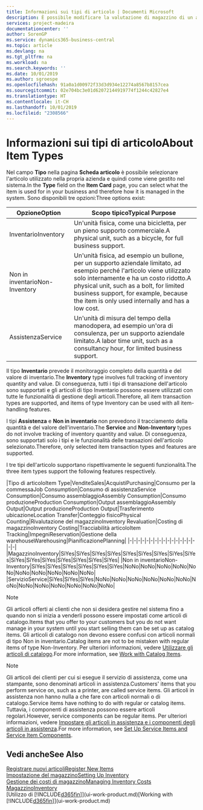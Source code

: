 ```yaml
---
title: Informazioni sui tipi di articolo | Documenti Microsoft
description: È possibile modificare la valutazione di magazzino di un articolo mediante i metodi di costing Media o FIFO, ad esempio, quando i costi degli articoli cambiano per i motivi diversi dalle transazioni.
services: project-madeira
documentationcenter: ''
author: SorenGP
ms.service: dynamics365-business-central
ms.topic: article
ms.devlang: na
ms.tgt_pltfrm: na
ms.workload: na
ms.search.keywords: ''
ms.date: 10/01/2019
ms.author: sgroespe
ms.openlocfilehash: 91a0a1d00972f33d3d934e12274a8567b8157cea
ms.sourcegitcommit: 02e704bc3e01d62072144919774f1244c42827e4
ms.translationtype: HT
ms.contentlocale: it-CH
ms.lasthandoff: 10/01/2019
ms.locfileid: "2308566"
---
```

# <a name="about-item-types"></a><span data-ttu-id="ed3ab-103">Informazioni sui tipi di articolo</span><span class="sxs-lookup"><span data-stu-id="ed3ab-103">About Item Types</span></span>
<span data-ttu-id="ed3ab-104">Nel campo **Tipo** nella pagina **Scheda articolo** è possibile selezionare l'articolo utilizzato nella propria azienda e quindi come viene gestito nel sistema.</span><span class="sxs-lookup"><span data-stu-id="ed3ab-104">In the **Type** field on the **Item Card** page, you can select what the item is used for in your business and therefore how it is managed in the system.</span></span> <span data-ttu-id="ed3ab-105">Sono disponibili tre opzioni:</span><span class="sxs-lookup"><span data-stu-id="ed3ab-105">Three options exist:</span></span>

|<span data-ttu-id="ed3ab-106">Opzione</span><span class="sxs-lookup"><span data-stu-id="ed3ab-106">Option</span></span>|<span data-ttu-id="ed3ab-107">Scopo tipico</span><span class="sxs-lookup"><span data-stu-id="ed3ab-107">Typical Purpose</span></span>|
|------|-----------|
|<span data-ttu-id="ed3ab-108">Inventario</span><span class="sxs-lookup"><span data-stu-id="ed3ab-108">Inventory</span></span>|<span data-ttu-id="ed3ab-109">Un'unità fisica, come una bicicletta, per un pieno supporto commerciale.</span><span class="sxs-lookup"><span data-stu-id="ed3ab-109">A physical unit, such as a bicycle, for full business support.</span></span>|
|<span data-ttu-id="ed3ab-110">Non in inventario</span><span class="sxs-lookup"><span data-stu-id="ed3ab-110">Non-Inventory</span></span>|<span data-ttu-id="ed3ab-111">Un'unità fisica, ad esempio un bullone, per un supporto aziendale limitato, ad esempio perché l'articolo viene utilizzato solo internamente e ha un costo ridotto.</span><span class="sxs-lookup"><span data-stu-id="ed3ab-111">A physical unit, such as a bolt, for limited business support, for example, because the item is only used internally and has a low cost.</span></span>|
|<span data-ttu-id="ed3ab-112">Assistenza</span><span class="sxs-lookup"><span data-stu-id="ed3ab-112">Service</span></span>|<span data-ttu-id="ed3ab-113">Un'unità di misura del tempo della manodopera, ad esempio un'ora di consulenza, per un supporto aziendale limitato.</span><span class="sxs-lookup"><span data-stu-id="ed3ab-113">A labor time unit, such as a consultancy hour, for limited business support.</span></span>|

<span data-ttu-id="ed3ab-114">Il tipo **Inventario** prevede il monitoraggio completo della quantità e del valore di inventario.</span><span class="sxs-lookup"><span data-stu-id="ed3ab-114">The **Inventory** type involves full tracking of inventory quantity and value.</span></span> <span data-ttu-id="ed3ab-115">Di conseguenza, tutti i tipi di transazione dell'articolo sono supportati e gli articoli di tipo Inventario possono essere utilizzati con tutte le funzionalità di gestione degli articoli.</span><span class="sxs-lookup"><span data-stu-id="ed3ab-115">Therefore, all item transaction types are supported, and items of type Inventory can be used with all item-handling features.</span></span>

<span data-ttu-id="ed3ab-116">I tipi **Assistenza** e **Non in inventario** non prevedono il tracciamento della quantità e del valore dell'inventario.</span><span class="sxs-lookup"><span data-stu-id="ed3ab-116">The **Service** and **Non-Inventory** types do not involve tracking of inventory quantity and value.</span></span> <span data-ttu-id="ed3ab-117">Di conseguenza, sono supportati solo i tipi e le funzionalità delle transazioni dell'articolo selezionato.</span><span class="sxs-lookup"><span data-stu-id="ed3ab-117">Therefore, only selected item transaction types and features are supported.</span></span>

<span data-ttu-id="ed3ab-118">I tre tipi dell'articolo supportano rispettivamente le seguenti funzionalità.</span><span class="sxs-lookup"><span data-stu-id="ed3ab-118">The three item types support the following features respectively.</span></span>

|<span data-ttu-id="ed3ab-119">Tipo di articolo</span><span class="sxs-lookup"><span data-stu-id="ed3ab-119">Item Type</span></span>|<span data-ttu-id="ed3ab-120">Vendite</span><span class="sxs-lookup"><span data-stu-id="ed3ab-120">Sales</span></span>|<span data-ttu-id="ed3ab-121">Acquisti</span><span class="sxs-lookup"><span data-stu-id="ed3ab-121">Purchasing</span></span>|<span data-ttu-id="ed3ab-122">Consumo per la commessa</span><span class="sxs-lookup"><span data-stu-id="ed3ab-122">Job Consumption</span></span>|<span data-ttu-id="ed3ab-123">Consumo di assistenza</span><span class="sxs-lookup"><span data-stu-id="ed3ab-123">Service Consumption</span></span>|<span data-ttu-id="ed3ab-124">Consumo assemblaggio</span><span class="sxs-lookup"><span data-stu-id="ed3ab-124">Assembly Consumption</span></span>|<span data-ttu-id="ed3ab-125">Consumo produzione</span><span class="sxs-lookup"><span data-stu-id="ed3ab-125">Production Consumption</span></span>|<span data-ttu-id="ed3ab-126">Output assemblaggio</span><span class="sxs-lookup"><span data-stu-id="ed3ab-126">Assembly Output</span></span>|<span data-ttu-id="ed3ab-127">Output produzione</span><span class="sxs-lookup"><span data-stu-id="ed3ab-127">Production Output</span></span>|<span data-ttu-id="ed3ab-128">Trasferimento ubicazione</span><span class="sxs-lookup"><span data-stu-id="ed3ab-128">Location Transfer</span></span>|<span data-ttu-id="ed3ab-129">Conteggio fisico</span><span class="sxs-lookup"><span data-stu-id="ed3ab-129">Physical Counting</span></span>|<span data-ttu-id="ed3ab-130">Rivalutazione del magazzino</span><span class="sxs-lookup"><span data-stu-id="ed3ab-130">Inventory Revaluation</span></span>|<span data-ttu-id="ed3ab-131">Costing di magazzino</span><span class="sxs-lookup"><span data-stu-id="ed3ab-131">Inventory Costing</span></span>|<span data-ttu-id="ed3ab-132">Tracciabilità articolo</span><span class="sxs-lookup"><span data-stu-id="ed3ab-132">Item Tracking</span></span>|<span data-ttu-id="ed3ab-133">Impegni</span><span class="sxs-lookup"><span data-stu-id="ed3ab-133">Reservation</span></span>|<span data-ttu-id="ed3ab-134">Gestione della warehouse</span><span class="sxs-lookup"><span data-stu-id="ed3ab-134">Warehousing</span></span>|<span data-ttu-id="ed3ab-135">Pianificazione</span><span class="sxs-lookup"><span data-stu-id="ed3ab-135">Planning</span></span>|
|-|-|-|-|-|-|-|-|-|-|-|-|-|-|-|-|-|-|
|<span data-ttu-id="ed3ab-136">Magazzino</span><span class="sxs-lookup"><span data-stu-id="ed3ab-136">Inventory</span></span>|<span data-ttu-id="ed3ab-137">Sì</span><span class="sxs-lookup"><span data-stu-id="ed3ab-137">Yes</span></span>|<span data-ttu-id="ed3ab-138">Sì</span><span class="sxs-lookup"><span data-stu-id="ed3ab-138">Yes</span></span>|<span data-ttu-id="ed3ab-139">Sì</span><span class="sxs-lookup"><span data-stu-id="ed3ab-139">Yes</span></span>|<span data-ttu-id="ed3ab-140">Sì</span><span class="sxs-lookup"><span data-stu-id="ed3ab-140">Yes</span></span>|<span data-ttu-id="ed3ab-141">Sì</span><span class="sxs-lookup"><span data-stu-id="ed3ab-141">Yes</span></span>|<span data-ttu-id="ed3ab-142">Sì</span><span class="sxs-lookup"><span data-stu-id="ed3ab-142">Yes</span></span>|<span data-ttu-id="ed3ab-143">Sì</span><span class="sxs-lookup"><span data-stu-id="ed3ab-143">Yes</span></span>|<span data-ttu-id="ed3ab-144">Sì</span><span class="sxs-lookup"><span data-stu-id="ed3ab-144">Yes</span></span>|<span data-ttu-id="ed3ab-145">Sì</span><span class="sxs-lookup"><span data-stu-id="ed3ab-145">Yes</span></span>|<span data-ttu-id="ed3ab-146">Sì</span><span class="sxs-lookup"><span data-stu-id="ed3ab-146">Yes</span></span>|<span data-ttu-id="ed3ab-147">Sì</span><span class="sxs-lookup"><span data-stu-id="ed3ab-147">Yes</span></span>|<span data-ttu-id="ed3ab-148">Sì</span><span class="sxs-lookup"><span data-stu-id="ed3ab-148">Yes</span></span>|<span data-ttu-id="ed3ab-149">Sì</span><span class="sxs-lookup"><span data-stu-id="ed3ab-149">Yes</span></span>|<span data-ttu-id="ed3ab-150">Sì</span><span class="sxs-lookup"><span data-stu-id="ed3ab-150">Yes</span></span>|<span data-ttu-id="ed3ab-151">Sì</span><span class="sxs-lookup"><span data-stu-id="ed3ab-151">Yes</span></span>|<span data-ttu-id="ed3ab-152">Sì</span><span class="sxs-lookup"><span data-stu-id="ed3ab-152">Yes</span></span>|
|<span data-ttu-id="ed3ab-153">Non in inventario</span><span class="sxs-lookup"><span data-stu-id="ed3ab-153">Non-Inventory</span></span>|<span data-ttu-id="ed3ab-154">Sì</span><span class="sxs-lookup"><span data-stu-id="ed3ab-154">Yes</span></span>|<span data-ttu-id="ed3ab-155">Sì</span><span class="sxs-lookup"><span data-stu-id="ed3ab-155">Yes</span></span>|<span data-ttu-id="ed3ab-156">Sì</span><span class="sxs-lookup"><span data-stu-id="ed3ab-156">Yes</span></span>|<span data-ttu-id="ed3ab-157">Sì</span><span class="sxs-lookup"><span data-stu-id="ed3ab-157">Yes</span></span>|<span data-ttu-id="ed3ab-158">Sì</span><span class="sxs-lookup"><span data-stu-id="ed3ab-158">Yes</span></span>|<span data-ttu-id="ed3ab-159">Sì</span><span class="sxs-lookup"><span data-stu-id="ed3ab-159">Yes</span></span>|<span data-ttu-id="ed3ab-160">No</span><span class="sxs-lookup"><span data-stu-id="ed3ab-160">No</span></span>|<span data-ttu-id="ed3ab-161">No</span><span class="sxs-lookup"><span data-stu-id="ed3ab-161">No</span></span>|<span data-ttu-id="ed3ab-162">No</span><span class="sxs-lookup"><span data-stu-id="ed3ab-162">No</span></span>|<span data-ttu-id="ed3ab-163">No</span><span class="sxs-lookup"><span data-stu-id="ed3ab-163">No</span></span>|<span data-ttu-id="ed3ab-164">No</span><span class="sxs-lookup"><span data-stu-id="ed3ab-164">No</span></span>|<span data-ttu-id="ed3ab-165">No</span><span class="sxs-lookup"><span data-stu-id="ed3ab-165">No</span></span>|<span data-ttu-id="ed3ab-166">No</span><span class="sxs-lookup"><span data-stu-id="ed3ab-166">No</span></span>|<span data-ttu-id="ed3ab-167">No</span><span class="sxs-lookup"><span data-stu-id="ed3ab-167">No</span></span>|<span data-ttu-id="ed3ab-168">No</span><span class="sxs-lookup"><span data-stu-id="ed3ab-168">No</span></span>|<span data-ttu-id="ed3ab-169">No</span><span class="sxs-lookup"><span data-stu-id="ed3ab-169">No</span></span>|
|<span data-ttu-id="ed3ab-170">Servizio</span><span class="sxs-lookup"><span data-stu-id="ed3ab-170">Service</span></span>|<span data-ttu-id="ed3ab-171">Sì</span><span class="sxs-lookup"><span data-stu-id="ed3ab-171">Yes</span></span>|<span data-ttu-id="ed3ab-172">Sì</span><span class="sxs-lookup"><span data-stu-id="ed3ab-172">Yes</span></span>|<span data-ttu-id="ed3ab-173">Sì</span><span class="sxs-lookup"><span data-stu-id="ed3ab-173">Yes</span></span>|<span data-ttu-id="ed3ab-174">No</span><span class="sxs-lookup"><span data-stu-id="ed3ab-174">No</span></span>|<span data-ttu-id="ed3ab-175">No</span><span class="sxs-lookup"><span data-stu-id="ed3ab-175">No</span></span>|<span data-ttu-id="ed3ab-176">No</span><span class="sxs-lookup"><span data-stu-id="ed3ab-176">No</span></span>|<span data-ttu-id="ed3ab-177">No</span><span class="sxs-lookup"><span data-stu-id="ed3ab-177">No</span></span>|<span data-ttu-id="ed3ab-178">No</span><span class="sxs-lookup"><span data-stu-id="ed3ab-178">No</span></span>|<span data-ttu-id="ed3ab-179">No</span><span class="sxs-lookup"><span data-stu-id="ed3ab-179">No</span></span>|<span data-ttu-id="ed3ab-180">No</span><span class="sxs-lookup"><span data-stu-id="ed3ab-180">No</span></span>|<span data-ttu-id="ed3ab-181">No</span><span class="sxs-lookup"><span data-stu-id="ed3ab-181">No</span></span>|<span data-ttu-id="ed3ab-182">No</span><span class="sxs-lookup"><span data-stu-id="ed3ab-182">No</span></span>|<span data-ttu-id="ed3ab-183">No</span><span class="sxs-lookup"><span data-stu-id="ed3ab-183">No</span></span>|<span data-ttu-id="ed3ab-184">No</span><span class="sxs-lookup"><span data-stu-id="ed3ab-184">No</span></span>|<span data-ttu-id="ed3ab-185">No</span><span class="sxs-lookup"><span data-stu-id="ed3ab-185">No</span></span>|<span data-ttu-id="ed3ab-186">No</span><span class="sxs-lookup"><span data-stu-id="ed3ab-186">No</span></span>|

> [!NOTE]
> <span data-ttu-id="ed3ab-187">Gli articoli offerti ai clienti che non si desidera gestire nel sistema fino a quando non si inizia a venderli possono essere impostati come articoli di catalogo.</span><span class="sxs-lookup"><span data-stu-id="ed3ab-187">Items that you offer to your customers but you do not want manage in your system until you start selling them can be set up as catalog items.</span></span> <span data-ttu-id="ed3ab-188">Gli articoli di catalogo non devono essere confusi con articoli normali di tipo Non in inventario.</span><span class="sxs-lookup"><span data-stu-id="ed3ab-188">Catalog items are not to be mistaken with regular items of type Non-Inventory.</span></span> <span data-ttu-id="ed3ab-189">Per ulteriori informazioni, vedere [Utilizzare gli articoli di catalogo](inventory-how-work-nonstock-items.md).</span><span class="sxs-lookup"><span data-stu-id="ed3ab-189">For more information, see [Work with Catalog Items](inventory-how-work-nonstock-items.md).</span></span>

> [!NOTE]
> <span data-ttu-id="ed3ab-190">Gli articoli dei clienti per cui si esegue il servizio di assistenza, come una stampante, sono denominati articoli in assistenza.</span><span class="sxs-lookup"><span data-stu-id="ed3ab-190">Customers' items that you perform service on, such as a printer, are called service items.</span></span> <span data-ttu-id="ed3ab-191">Gli articoli in assistenza non hanno nulla a che fare con articoli normali o di catalogo.</span><span class="sxs-lookup"><span data-stu-id="ed3ab-191">Service items have nothing to do with regular or catalog items.</span></span> <span data-ttu-id="ed3ab-192">Tuttavia, i componenti di assistenza possono essere articoli regolari.</span><span class="sxs-lookup"><span data-stu-id="ed3ab-192">However, service components can be regular items.</span></span> <span data-ttu-id="ed3ab-193">Per ulteriori informazioni, vedere [Impostare gli articoli in assistenza e i componenti degli articoli in assistenza](service-how-setup-service-items.md).</span><span class="sxs-lookup"><span data-stu-id="ed3ab-193">For more information, see [Set Up Service Items and Service Item Components](service-how-setup-service-items.md).</span></span>

## <a name="see-also"></a><span data-ttu-id="ed3ab-194">Vedi anche</span><span class="sxs-lookup"><span data-stu-id="ed3ab-194">See Also</span></span>
[<span data-ttu-id="ed3ab-195">Registrare nuovi articoli</span><span class="sxs-lookup"><span data-stu-id="ed3ab-195">Register New Items</span></span>](inventory-how-register-new-items.md)  
[<span data-ttu-id="ed3ab-196">Impostazione del magazzino</span><span class="sxs-lookup"><span data-stu-id="ed3ab-196">Setting Up Inventory</span></span>](inventory-setup-inventory.md)  
[<span data-ttu-id="ed3ab-197">Gestione dei costi di magazzino</span><span class="sxs-lookup"><span data-stu-id="ed3ab-197">Managing Inventory Costs</span></span>](finance-manage-inventory-costs.md)  
[<span data-ttu-id="ed3ab-198">Magazzino</span><span class="sxs-lookup"><span data-stu-id="ed3ab-198">Inventory</span></span>](inventory-manage-inventory.md)  
<span data-ttu-id="ed3ab-199">[Utilizzo di [!INCLUDE[d365fin](includes/d365fin_md.md)]](ui-work-product.md)</span><span class="sxs-lookup"><span data-stu-id="ed3ab-199">[Working with [!INCLUDE[d365fin](includes/d365fin_md.md)]](ui-work-product.md)</span></span>

